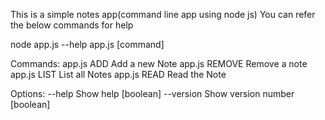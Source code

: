 This is a simple notes app(command line app using node js)
You can refer the below commands for help

node app.js --help
app.js [command]

Commands:
  app.js ADD     Add a new Note
  app.js REMOVE  Remove a note 
  app.js LIST    List all Notes
  app.js READ    Read the Note


Options:
  --help     Show help                                                 [boolean]
  --version  Show version number                                       [boolean]